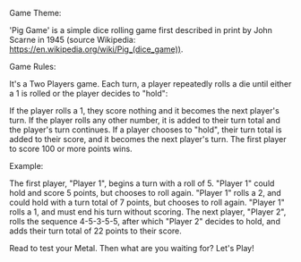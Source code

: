 Game Theme:

'Pig Game' is a simple dice rolling game first described in print by John Scarne in 1945 (source Wikipedia: https://en.wikipedia.org/wiki/Pig_(dice_game)).

Game Rules:

It's a Two Players game. Each turn, a player repeatedly rolls a die until either a 1 is rolled or the player decides to "hold":

If the player rolls a 1, they score nothing and it becomes the next player's turn.
If the player rolls any other number, it is added to their turn total and the player's turn continues.
If a player chooses to "hold", their turn total is added to their score, and it becomes the next player's turn.
The first player to score 100 or more points wins.

Example:

The first player, "Player 1", begins a turn with a roll of 5. "Player 1" could hold and score 5 points, but chooses to roll again.
"Player 1" rolls a 2, and could hold with a turn total of 7 points, but chooses to roll again. "Player 1" rolls a 1, and must end his turn without scoring.
The next player, "Player 2", rolls the sequence 4-5-3-5-5, after which "Player 2" decides to hold, and adds their turn total of 22 points to their score.

Read to test your Metal. Then what are you waiting for? Let's Play!
